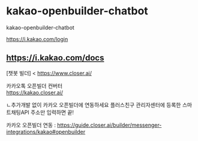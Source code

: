 # kakao-openbuilder-chatbot
kakao-openbuilder-chatbot

https://i.kakao.com/login <br>

https://i.kakao.com/docs <br>
----------------------------------
[챗봇 빌더] <
https://www.closer.ai/

카카오톡 오픈빌더 컨버터 <br>
https://kakao.closer.ai/ <br>

ㄴ추가개발 없이 카카오 오픈빌더에 연동하세요
플러스친구 관리자센터에 등록한 스마트채팅API 주소만 입력하면 끝! <br>

카카오 오픈빌더 연동 : https://guide.closer.ai/builder/messenger-integrations/kakao#openbuilder <br>
